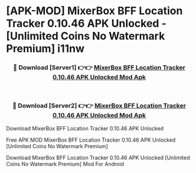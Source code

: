 # [APK-MOD] MixerBox BFF  Location Tracker 0.10.46 APK Unlocked - [Unlimited Coins No Watermark Premium] i11nw



<div align="center">
<h3>🔴 Download [Server1] 👉👉 <a href="https://momento.my/?title=MixerBox_BFF__Location_Tracker_0.10.46_APK_Unlocked">MixerBox BFF  Location Tracker 0.10.46 APK Unlocked Mod Apk</a></h3><br>

<h3>🔴 Download [Server2] 👉👉 <a href="https://momento.my/?title=MixerBox_BFF__Location_Tracker_0.10.46_APK_Unlocked">MixerBox BFF  Location Tracker 0.10.46 APK Unlocked Mod Apk</a></h3>
</div>



Download MixerBox BFF  Location Tracker 0.10.46 APK Unlocked 

Free APK MOD MixerBox BFF  Location Tracker 0.10.46 APK Unlocked [Unlimited Coins No Watermark Premium]

Download MixerBox BFF  Location Tracker 0.10.46 APK Unlocked [Unlimited Coins No Watermark Premium] Mod For Android
